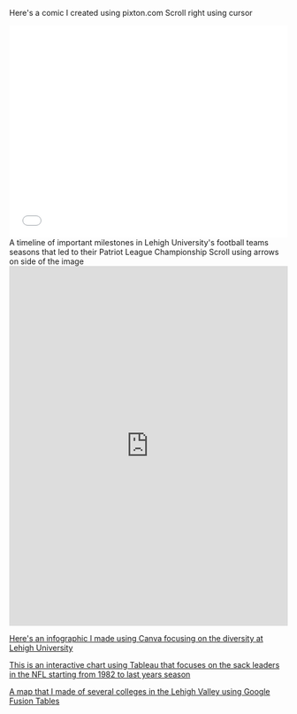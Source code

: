 Here's a comic I created using pixton.com
Scroll right using cursor
<iframe src="//www.pixton.com/embed/p0rdc9lg" frameborder="0" width="100%" height="384" allowfullscreen></iframe>  
A timeline of important milestones in Lehigh University's football teams seasons that led to their Patriot League Championship
Scroll using arrows on side of the image
<iframe src='https://cdn.knightlab.com/libs/timeline3/latest/embed/index.html?source=1BCU8P9pg2aeyO6OGvVkBiXk7HmsSsZEsjGy2nlwDRcI&font=Default&lang=en&initial_zoom=2&height=650' width='100%' height='650' webkitallowfullscreen mozallowfullscreen allowfullscreen frameborder='0'></iframe>



[Here's an infographic I made using Canva focusing on the diversity at Lehigh University](https://julianlynn.github.io/lehighdiversity.html)




[This is an interactive chart using Tableau that focuses on the sack leaders in the NFL starting from 1982 to last years season](https://julianlynn.github.io/sackleaders.html)




[A map that I made of several colleges in the Lehigh Valley using Google Fusion Tables](https://julianlynn.github.io/map.html)
